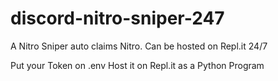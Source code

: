 # discord-nitro-sniper-247
A Nitro Sniper auto claims Nitro. Can be hosted on Repl.it 24/7

Put your Token on .env
Host it on Repl.it as a Python Program
